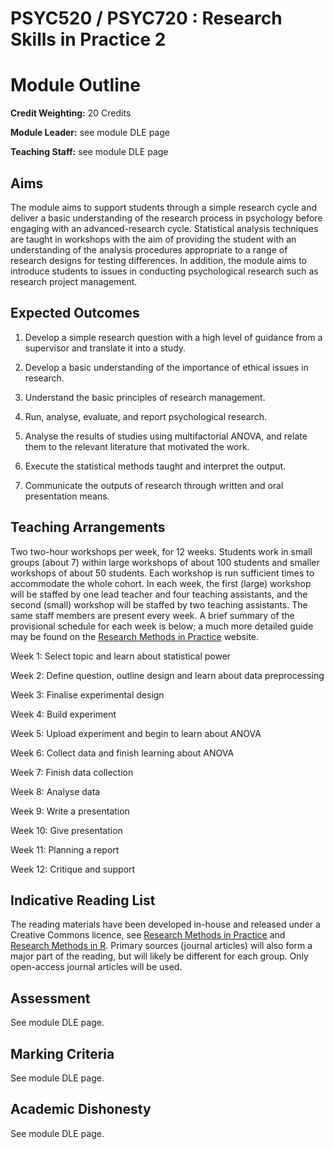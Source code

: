 # PSYC520 / PSYC720 : Research Skills in Practice 2
# Module Outline

**Credit Weighting:**	20 Credits

**Module Leader:** see module DLE page

**Teaching Staff:**	see module DLE page

## Aims

The module aims to support students through a simple research cycle and deliver a 
basic understanding of the research process in psychology before engaging with an 
advanced-research cycle. Statistical analysis techniques are taught in workshops with the aim 
of providing the student with an understanding of the analysis procedures appropriate to a 
range of research designs for testing differences. In addition, the module aims to introduce 
students to issues in conducting psychological research such as research project management.

## Expected Outcomes

1. Develop a simple research question with a high level of guidance from a supervisor and 
translate it into a study.

2. Develop a basic understanding of the importance of ethical issues in research.

3. Understand the basic principles of research management.

4. Run, analyse, evaluate, and report psychological research.

5. Analyse the results of studies using multifactorial ANOVA, and relate them to the relevant 
literature that motivated the work.

6. Execute the statistical methods taught and interpret the output.

7. Communicate the outputs of research through written and oral presentation means.

## Teaching Arrangements

Two two-hour workshops per week, for 12 weeks. Students work in small groups
(about 7) within large workshops of about 100 students and smaller workshops of
about 50 students. Each workshop is run sufficient times to accommodate the
whole cohort. In each week, the first (large) workshop will be staffed by one
lead teacher and four teaching assistants, and the second (small) workshop will
be staffed by two teaching assistants.  The same staff members are present
every week. A brief summary of the provisional schedule for
each week is below; a much more detailed guide may be found on the [Research
Methods in Practice](https://ajwills72.github.io/rmip) website.


Week 1: Select topic and learn about statistical power

Week 2: Define question, outline design and learn about data preprocessing

Week 3: Finalise experimental design

Week 4: Build experiment

Week 5: Upload experiment and begin to learn about ANOVA

Week 6: Collect data and finish learning about ANOVA

Week 7: Finish data collection

Week 8: Analyse data

Week 9: Write a presentation

Week 10: Give presentation

Week 11: Planning a report

Week 12: Critique and support


## Indicative Reading List

The reading materials have been developed in-house and released under a Creative Commons licence, see 
[Research Methods in Practice](https://ajwills72.github.io/rmip) and [Research Methods in R](https://ajwills72.github.io/rminr/). Primary sources (journal articles) will also form a major part of the reading, but will likely be different for each group. Only open-access journal articles will be used.

## Assessment

See module DLE page.

## Marking Criteria

See module DLE page.

## Academic Dishonesty

See module DLE page.
